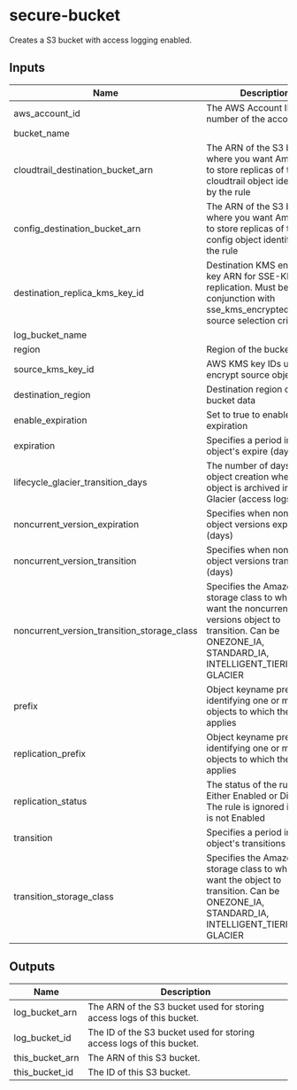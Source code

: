 # secure-bucket

Creates a S3 bucket with access logging enabled.

## Inputs

| Name | Description | Type | Default | Required |
|------|-------------|:----:|:-----:|:-----:|
| aws\_account\_id | The AWS Account ID number of the account. | string | n/a | yes |
| bucket\_name |  | string | n/a | yes |
| cloudtrail\_destination\_bucket\_arn | The ARN of the S3 bucket where you want Amazon S3 to store replicas of the cloudtrail object identified by the rule | string | n/a | yes |
| config\_destination\_bucket\_arn | The ARN of the S3 bucket where you want Amazon S3 to store replicas of the config object identified by the rule | string | n/a | yes |
| destination\_replica\_kms\_key\_id | Destination KMS encryption key ARN for SSE-KMS replication. Must be used in conjunction with sse_kms_encrypted_objects source selection criteria | string | n/a | yes |
| log\_bucket\_name |  | string | n/a | yes |
| region | Region of the bucket data | string | n/a | yes |
| source\_kms\_key\_id | AWS KMS key IDs used to encrypt source objects | string | n/a | yes |
| destination\_region | Destination region of the bucket data | string | `"us-east-2"` | no |
| enable\_expiration | Set to true to enable object expiration | string | `"false"` | no |
| expiration | Specifies a period in the object's expire (days) | string | `"365"` | no |
| lifecycle\_glacier\_transition\_days | The number of days after object creation when the object is archived into Glacier (access logs). | string | `"90"` | no |
| noncurrent\_version\_expiration | Specifies when noncurrent object versions expire (days) | string | `"365"` | no |
| noncurrent\_version\_transition | Specifies when noncurrent object versions transitions (days) | string | `"90"` | no |
| noncurrent\_version\_transition\_storage\_class | Specifies the Amazon S3 storage class to which you want the noncurrent versions object to transition. Can be ONEZONE_IA, STANDARD_IA, INTELLIGENT_TIERING, or GLACIER | string | `"GLACIER"` | no |
| prefix | Object keyname prefix identifying one or more objects to which the rule applies | string | `"/"` | no |
| replication\_prefix | Object keyname prefix identifying one or more objects to which the rule applies | string | `"/"` | no |
| replication\_status | The status of the rule. Either Enabled or Disabled. The rule is ignored if status is not Enabled | string | `"Disabled"` | no |
| transition | Specifies a period in the object's transitions (days) | string | `"90"` | no |
| transition\_storage\_class | Specifies the Amazon S3 storage class to which you want the object to transition. Can be ONEZONE_IA, STANDARD_IA, INTELLIGENT_TIERING, or GLACIER | string | `"GLACIER"` | no |

## Outputs

| Name | Description |
|------|-------------|
| log\_bucket\_arn | The ARN of the S3 bucket used for storing access logs of this bucket. |
| log\_bucket\_id | The ID of the S3 bucket used for storing access logs of this bucket. |
| this\_bucket\_arn | The ARN of this S3 bucket. |
| this\_bucket\_id | The ID of this S3 bucket. |

